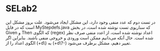 # SELab2
در تست دوم که عدد منفی وجود دارد، این مشکل ایجاد می‌شود. علت بروز مشکل این است که در فایل MyStepdefs.java که سناریوی تست نوشته شده است، در بخش Given و Then که الگوی (regex) اعداد نوشته شده است، از اعدد منفی صرف نظر شده است. حال آنکه می‌دانیم ممکن است ورودی و  خروجی منفی باشند. بنابراین اگر الگوی اعداد را از (+d\\\) به (+d\\\?-) تغییر دهیم، مشکل برطرف می‌شود.
